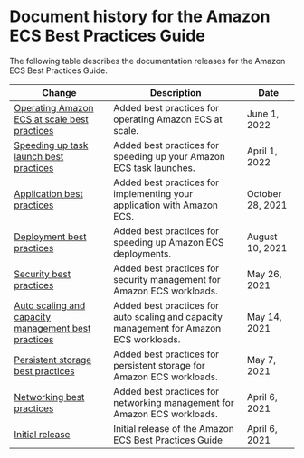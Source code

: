 # Document history for the Amazon ECS Best Practices Guide<a name="doc-history"></a>

The following table describes the documentation releases for the Amazon ECS Best Practices Guide\.

| Change | Description | Date | 
| --- |--- |--- |
| [Operating Amazon ECS at scale best practices](https://docs.aws.amazon.com/AmazonECS/latest/bestpracticesguide/operating-at-scale.html) | Added best practices for operating Amazon ECS at scale\. | June 1, 2022 | 
| [Speeding up task launch best practices](https://docs.aws.amazon.com/AmazonECS/latest/bestpracticesguide/task.html) | Added best practices for speeding up your Amazon ECS task launches\. | April 1, 2022 | 
| [Application best practices](https://docs.aws.amazon.com/AmazonECS/latest/bestpracticesguide/application.html) | Added best practices for implementing your application with Amazon ECS\. | October 28, 2021 | 
| [Deployment best practices](https://docs.aws.amazon.com/AmazonECS/latest/bestpracticesguide/deployment.html) | Added best practices for speeding up Amazon ECS deployments\. | August 10, 2021 | 
| [Security best practices](https://docs.aws.amazon.com/AmazonECS/latest/bestpracticesguide/security.html) | Added best practices for security management for Amazon ECS workloads\. | May 26, 2021 | 
| [Auto scaling and capacity management best practices](https://docs.aws.amazon.com/AmazonECS/latest/bestpracticesguide/capacity.html) | Added best practices for auto scaling and capacity management for Amazon ECS workloads\. | May 14, 2021 | 
| [Persistent storage best practices](https://docs.aws.amazon.com/AmazonECS/latest/bestpracticesguide/storage.html) | Added best practices for persistent storage for Amazon ECS workloads\. | May 7, 2021 | 
| [Networking best practices](https://docs.aws.amazon.com/AmazonECS/latest/bestpracticesguide/networking.html) | Added best practices for networking management for Amazon ECS workloads\. | April 6, 2021 | 
| [Initial release](https://docs.aws.amazon.com/AmazonECS/latest/bestpracticesguide/intro.html) | Initial release of the Amazon ECS Best Practices Guide | April 6, 2021 | 